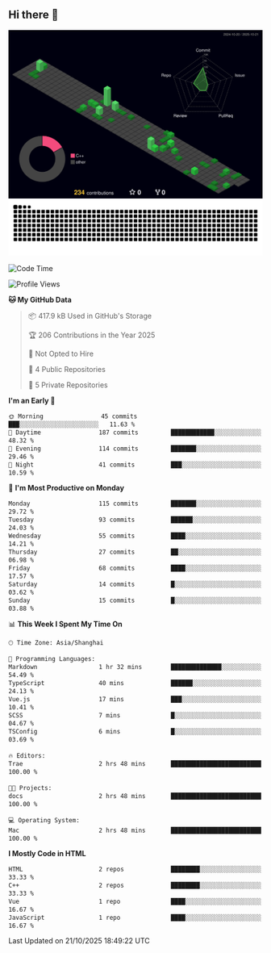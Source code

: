 ## Hi there 👋

<!--
**badb0ttle/badb0ttle** is a ✨ _special_ ✨ repository because its `README.md` (this file) appears on your GitHub profile.

Here are some ideas to get you started:

- 🔭 I’m currently working on ...
- 🌱 I’m currently learning ...
- 👯 I’m looking to collaborate on ...
- 🤔 I’m looking for help with ...
- 💬 Ask me about ...
- 📫 How to reach me: ...
- 😄 Pronouns: ...
- ⚡ Fun fact: ...
-->
![Personal 3D Metrics](./profile-3d-contrib/profile-night-green.svg)
<picture>
<img alt="github-snake"
    src="https://raw.githubusercontent.com/HaynesChennn/HaynesChennn/output/github-contribution-grid-snake.svg" />
</picture>

<!--START_SECTION:waka-->
![Code Time](http://img.shields.io/badge/Code%20Time-388%20hrs%2035%20mins-blue)

![Profile Views](http://img.shields.io/badge/Profile%20Views-26-blue)

**🐱 My GitHub Data** 

> 📦 417.9 kB Used in GitHub's Storage 
 > 
> 🏆 206 Contributions in the Year 2025
 > 
> 🚫 Not Opted to Hire
 > 
> 📜 4 Public Repositories 
 > 
> 🔑 5 Private Repositories 
 > 
**I'm an Early 🐤** 

```text
🌞 Morning                45 commits          ███░░░░░░░░░░░░░░░░░░░░░░   11.63 % 
🌆 Daytime                187 commits         ████████████░░░░░░░░░░░░░   48.32 % 
🌃 Evening                114 commits         ███████░░░░░░░░░░░░░░░░░░   29.46 % 
🌙 Night                  41 commits          ███░░░░░░░░░░░░░░░░░░░░░░   10.59 % 
```
📅 **I'm Most Productive on Monday** 

```text
Monday                   115 commits         ███████░░░░░░░░░░░░░░░░░░   29.72 % 
Tuesday                  93 commits          ██████░░░░░░░░░░░░░░░░░░░   24.03 % 
Wednesday                55 commits          ████░░░░░░░░░░░░░░░░░░░░░   14.21 % 
Thursday                 27 commits          ██░░░░░░░░░░░░░░░░░░░░░░░   06.98 % 
Friday                   68 commits          ████░░░░░░░░░░░░░░░░░░░░░   17.57 % 
Saturday                 14 commits          █░░░░░░░░░░░░░░░░░░░░░░░░   03.62 % 
Sunday                   15 commits          █░░░░░░░░░░░░░░░░░░░░░░░░   03.88 % 
```


📊 **This Week I Spent My Time On** 

```text
🕑︎ Time Zone: Asia/Shanghai

💬 Programming Languages: 
Markdown                 1 hr 32 mins        ██████████████░░░░░░░░░░░   54.49 % 
TypeScript               40 mins             ██████░░░░░░░░░░░░░░░░░░░   24.13 % 
Vue.js                   17 mins             ███░░░░░░░░░░░░░░░░░░░░░░   10.41 % 
SCSS                     7 mins              █░░░░░░░░░░░░░░░░░░░░░░░░   04.67 % 
TSConfig                 6 mins              █░░░░░░░░░░░░░░░░░░░░░░░░   03.69 % 

🔥 Editors: 
Trae                     2 hrs 48 mins       █████████████████████████   100.00 % 

🐱‍💻 Projects: 
docs                     2 hrs 48 mins       █████████████████████████   100.00 % 

💻 Operating System: 
Mac                      2 hrs 48 mins       █████████████████████████   100.00 % 
```

**I Mostly Code in HTML** 

```text
HTML                     2 repos             ████████░░░░░░░░░░░░░░░░░   33.33 % 
C++                      2 repos             ████████░░░░░░░░░░░░░░░░░   33.33 % 
Vue                      1 repo              ████░░░░░░░░░░░░░░░░░░░░░   16.67 % 
JavaScript               1 repo              ████░░░░░░░░░░░░░░░░░░░░░   16.67 % 
```




 Last Updated on 21/10/2025 18:49:22 UTC
<!--END_SECTION:waka-->

